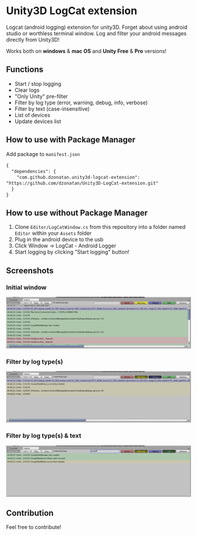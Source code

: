 Unity3D LogCat extension
========================

Logcat (android logging) extension for unity3D. Forget about using android studio or worthless terminal window. 
Log and filter your android messages directly from Unity3D!

Works both on **windows** & **mac OS** and **Unity Free** & **Pro** versions!

Functions
---------------------
- Start / stop logging
- Clear logs
- "Only Unity" pre-filter
- Filter by log type (error, warning, debug, info, verbose)
- Filter by text (case-insensitive)
- List of devices
- Update devices list

How to use with Package Manager
---------------------

Add package to `manifest.json`
```
{
  "dependencies": {
    "com.github.dzonatan.unity3d-logcat-extension": "https://github.com/dzonatan/Unity3D-LogCat-extension.git"
  }
}
```

How to use without Package Manager
---------------------
1. Clone `Editor/LogCatWindow.cs` from this repository into a folder named `Editor` within your `Assets` folder
2. Plug in the android device to the usb
3. Click Window -> LogCat - Android Logger
4. Start logging by clicking "Start logging" button!

Screenshots
---------------------

### Initial window
![Initial window](/screenshots~/InitialWindow.png)

### Filter by log type(s)
![Filter by string](/screenshots~/FilterByErrorTypes.png)

### Filter by log type(s) & text
![Filter by log type & string](/screenshots~/FilterByErrorTypesAndString.png)

Contribution
---------------------
Feel free to contribute!

